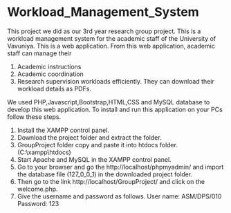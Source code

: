 # Workload_Management_System
This project we did as our 3rd year research group project. This is a workload management system for the academic staff of the University of Vavuniya. This is a web application. 
From this web application, academic staff can manage their
1. Academic instructions
2. Academic coordination
3. Research supervision workloads efficiently. They can download their workload details as PDFs.

We used PHP,Javascript,Bootstrap,HTML,CSS and MySQL database to develop this web application.
To install and run this application on your PCs follow these steps.
1. Install the XAMPP control panel.
2. Download the project folder and extract the folder.
3. GroupProject folder copy and paste it into htdocs folder. (C:\xampp\htdocs)
4. Start Apache and MySQL in the XAMPP control panel.
5. Go to your browser and go the http://localhost/phpmyadmin/ and import the database file (127_0_0_1) in the downloaded project folder.
6. Then go to the link http://localhost/GroupProject/ and click on the welcome.php.
7. Give the username and password as follows. User name: ASM/DPS/010 Password: 123
